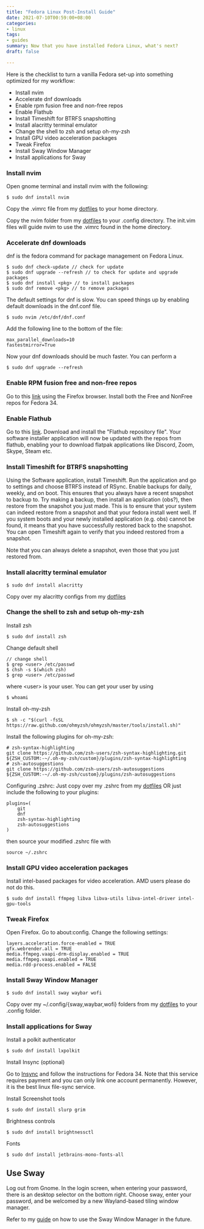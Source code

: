 ```yaml
---
title: "Fedora Linux Post-Install Guide"
date: 2021-07-10T00:59:00+08:00
categories:
- linux
tags:
- guides
summary: Now that you have installed Fedora Linux, what's next?
draft: false

---
```


Here is the checklist to turn a vanilla Fedora set-up into something optimized
for my workflow:

- Install nvim 
- Accelerate dnf downloads
- Enable rpm fusion free and non-free repos
- Enable Flathub
- Install Timeshift for BTRFS snapshotting
- Install alacritty terminal emulator
- Change the shell to zsh and setup oh-my-zsh 
- Install GPU video acceleration packages
- Tweak Firefox
- Install Sway Window Manager
- Install applications for Sway

### Install nvim

Open gnome terminal and install nvim with the following:

```shell
$ sudo dnf install nvim
```

Copy the .vimrc file from my [dotfiles](https://github.com/RichFree/dotfiles) to
your home directory. 

Copy the nvim folder from my [dotfiles](https://github.com/RichFree/dotfiles) to
your .config directory. The init.vim files will guide nvim to use the .vimrc
found in the home directory.

### Accelerate dnf downloads

dnf is the fedora command for package management on Fedora Linux. 

```shell
$ sudo dnf check-update // check for update
$ sudo dnf upgrade --refresh // to check for update and upgrade packages
$ sudo dnf install <pkg> // to install packages
$ sudo dnf remove <pkg> // to remove packages
```

The default settings for dnf is slow. You can speed things up by enabling
default downloads in the dnf.conf file. 

```shell
$ sudo nvim /etc/dnf/dnf.conf
```

Add the following line to the bottom of the file:

```shell
max_parallel_downloads=10
fastestmirror=True
```
Now your dnf downloads should be much faster. You can perform a 

```shell
$ sudo dnf upgrade --refresh
```

### Enable RPM fusion free and non-free repos

Go to this [link](https://rpmfusion.org/Configuration) using the Firefox
browser. Install both the Free and NonFree repos for Fedora 34. 

### Enable Flathub

Go to this [link](https://flatpak.org/setup/Fedora/). Download and install the
"Flathub repository file". Your software installer application will now be
updated with the repos from flathub, enabling your to download flatpak
applications like Discord, Zoom, Skype, Steam etc. 

### Install Timeshift for BTRFS snapshotting

Using the Software application, install Timeshift. Run the application and go to
settings and choose BTRFS instead of RSync. Enable backups for daily, weekly,
and on boot. This ensures that you always have a recent snapshot to backup to.
Try making a backup, then install an application (obs?), then restore from the
snapshot you just made. This is to ensure that your system can indeed restore
from a snapshot and that your fedora install went well. 
If you system boots and your newly installed application (e.g. obs) cannot be
found, it means that you have successfully restored back to the snapshot. You
can open Timeshift again to verify that you indeed restored from a snapshot. 

Note that you can always delete a snapshot, even those that you just restored
from. 

### Install alacritty terminal emulator

```shell
$ sudo dnf install alacritty
```

Copy over my alacritty configs from my [dotfiles](https://github.com/RichFree/dotfiles)


### Change the shell to zsh and setup oh-my-zsh 

Install zsh

```shell
$ sudo dnf install zsh 
```

Change default shell

```shell
// change shell
$ grep <user> /etc/passwd
$ chsh -s $(which zsh)
$ grep <user> /etc/passwd
```

where \<user\> is your user. You can get your user by using 

```shell
$ whoami
```

Install oh-my-zsh

```shell
$ sh -c "$(curl -fsSL https://raw.github.com/ohmyzsh/ohmyzsh/master/tools/install.sh)"
```

Install the following plugins for oh-my-zsh: 
```shell
# zsh-syntax-highlighting
git clone https://github.com/zsh-users/zsh-syntax-highlighting.git ${ZSH_CUSTOM:-~/.oh-my-zsh/custom}/plugins/zsh-syntax-highlighting
# zsh-autosuggestions
git clone https://github.com/zsh-users/zsh-autosuggestions ${ZSH_CUSTOM:-~/.oh-my-zsh/custom}/plugins/zsh-autosuggestions
```

Configuring .zshrc: Just copy over my .zshrc from my [dotfiles](https://github.com/RichFree/dotfiles)
OR 
just include the following to your plugins:

```shell
plugins=(
	git
	dnf
	zsh-syntax-highlighting
	zsh-autosuggestions
)
```

then source your modified .zshrc file with 

```shell
source ~/.zshrc
```


### Install GPU video acceleration packages

Install intel-based packages for video acceleration. AMD users please do not do
this.

```shell
$ sudo dnf install ffmpeg libva libva-utils libva-intel-driver intel-gpu-tools
```

### Tweak Firefox

Open Firefox. Go to about:config. Change the following settings:

```shell
layers.acceleration.force-enabled = TRUE
gfx.webrender.all = TRUE
media.ffmpeg.vaapi-drm-display.enabled = TRUE
media.ffmpeg.vaapi.enabled = TRUE
media.rdd-process.enabled = FALSE
```

### Install Sway Window Manager

```shell
$ sudo dnf install sway waybar wofi
```

Copy over my ~/.config/{sway,waybar,wofi} folders from my
[dotfiles](https://github.com/RichFree/dotfiles) to your .config folder.

### Install applications for Sway

Install a polkit authenticator

```shell
$ sudo dnf install lxpolkit 
```

Install Insync (optional)

Go to [Insync](https://www.insynchq.com/) and follow the instructions for
Fedora 34. Note that this service requires payment and you can only link one
account permanently. However, it is the best linux file-sync service. 

Install Screenshot tools

```shell
$ sudo dnf install slurp grim
```

Brightness controls

```shell
$ sudo dnf install brightnessctl
```

Fonts

```shell
$ sudo dnf install jetbrains-mono-fonts-all
```

## Use Sway
Log out from Gnome. In the login screen, when entering your password, there is
an desktop selector on the bottom right. Choose sway, enter your password, and
be welcomed by a new Wayland-based tiling window manager.

Refer to my [guide](https://richardwong.xyz/linux/2021/07/10/sway-guide/) on how
to use the Sway Window Manager in the future.


